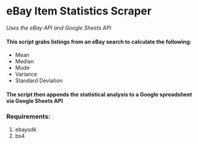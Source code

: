# eBay Item Statistics Scraper
*Uses the eBay API and Google Sheets API*

#### This script grabs listings from an eBay search to calculate the following:

* Mean
* Median
* Mode
* Variance
* Standard Deviation

#### The script then appends the statistical analysis to a Google spreadsheet via Google Sheets API

### Requirements:

1. ebaysdk
2. bs4